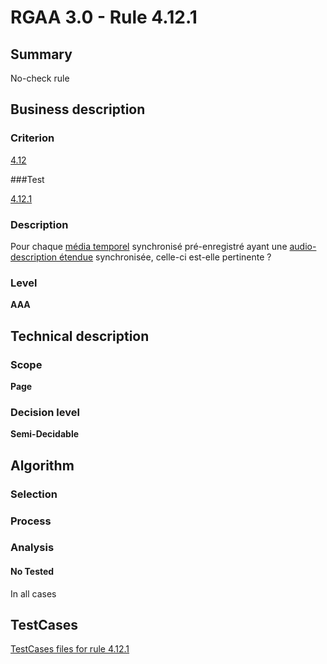 # RGAA 3.0 -  Rule 4.12.1

## Summary

No-check rule

## Business description

### Criterion

[4.12](http://disic.github.io/rgaa_referentiel_en/RGAA3.0_Criteria_English_version_v1.html#crit-4-12)

###Test

[4.12.1](http://disic.github.io/rgaa_referentiel_en/RGAA3.0_Criteria_English_version_v1.html#test-4-12-1)

### Description

Pour chaque <a href="http://references.modernisation.gouv.fr/referentiel-technique-0#mMediaTemp">m&eacute;dia temporel</a> synchronis&eacute; pr&eacute;-enregistr&eacute; ayant une <a href="http://references.modernisation.gouv.fr/referentiel-technique-0#mAudioDescE">audio-description &eacute;tendue</a> synchronis&eacute;e, celle-ci est-elle pertinente ?

### Level

**AAA**

## Technical description

### Scope

**Page**

### Decision level

**Semi-Decidable**

## Algorithm

### Selection

### Process

### Analysis

#### No Tested 

In all cases



##  TestCases 

[TestCases files for rule 4.12.1](https://github.com/Asqatasun/Asqatasun/tree/master/rules/rules-rgaa3.0/src/test/resources/testcases/rgaa30/Rgaa30Rule041201/) 


